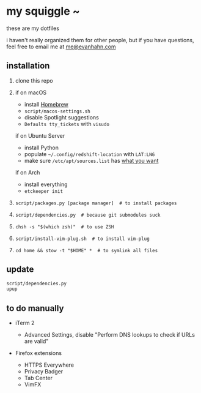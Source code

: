 my squiggle ~
=============

these are my dotfiles

i haven't really organized them for other people, but if you have questions, feel free to email me at <me@evanhahn.com>

installation
------------

1. clone this repo
1. if on macOS
   - install [Homebrew](http://brew.sh/)
   - `script/macos-settings.sh`
   - disable Spotlight suggestions
   - `Defaults tty_tickets` with `visudo`

   if on Ubuntu Server
   - install Python
   - populate `~/.config/redshift-location` with `LAT:LNG`
   - make sure `/etc/apt/sources.list` has [what you want](https://help.ubuntu.com/lts/serverguide/configuration.html)

   if on Arch
   - install everything
   - `etckeeper init`
1. `script/packages.py [package manager]  # to install packages`
1. `script/dependencies.py  # because git submodules suck`
1. `chsh -s "$(which zsh)"  # to use ZSH`
1. `script/install-vim-plug.sh  # to install vim-plug`
1. `cd home && stow -t "$HOME" *  # to symlink all files`

update
------

```sh
script/dependencies.py
upup
```

to do manually
--------------

- iTerm 2
  - Advanced Settings, disable "Perform DNS lookups to check if URLs are valid"

- Firefox extensions
  - HTTPS Everywhere
  - Privacy Badger
  - Tab Center
  - VimFX
